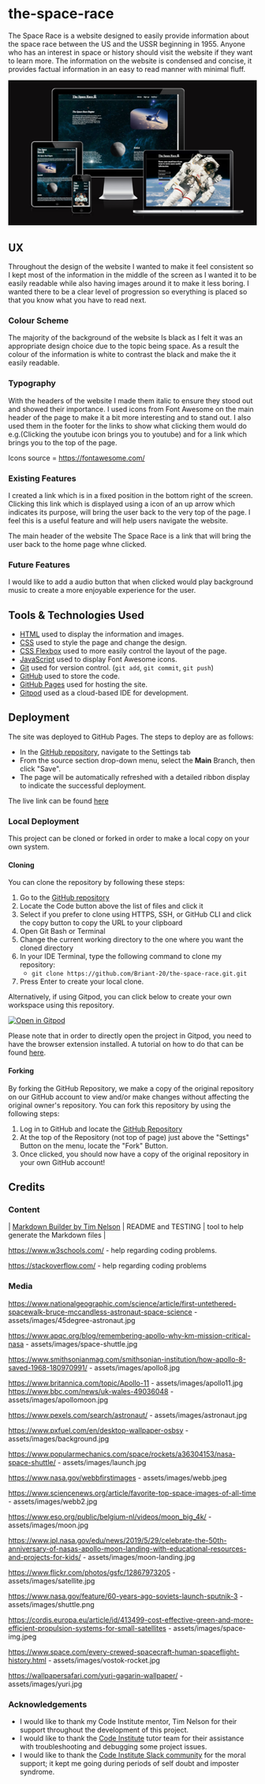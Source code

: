 # the-space-race
The Space Race is a website designed to easily provide information about the space race between the US and the USSR beginning in 1955. Anyone who has an interest in space or history should visit the website if they want to learn more. The information on the website is condensed and concise, it provides factual information in an easy to read manner with minimal fluff.

![screenshot](documentation/mockup.png)

## UX

Throughout the design of the website I wanted to make it feel consistent so I kept most of the information in the middle of the screen as I wanted it  to be easily readable while also having images around it to make it less boring. I wanted there to be a clear level of progression so everything is placed so that you know what you have to read next.


### Colour Scheme

The majority of the background of the website Is black as I felt it was an appropriate design choice due to the topic being space. As a result the colour of the information is white to contrast the black and make the it easily readable.

### Typography

With the headers of the website I made them italic to ensure they stood out and showed their importance. I used icons from Font Awesome on the main header of the page to make it a bit more interesting and to stand out. I also used them in the footer for the links to show what clicking them would do e.g.(Clicking the youtube icon brings you to youtube) and for a link which brings you to the top of the page.

Icons source = https://fontawesome.com/

### Existing Features

I created a link which is in a fixed position in the bottom right of the screen. Clicking this link which is displayed using a icon of an up arrow which indicates its purpose, will bring the user back to the very top of the page. I feel this is a useful feature and will help users navigate the website.

The main header of the website The Space Race is a link that will bring the user back to the home page whne clicked.

### Future Features

I would like to add a audio button that when clicked would play background music to create a more enjoyable experience for the user.

## Tools & Technologies Used

- [HTML](https://en.wikipedia.org/wiki/HTML) used to display the information and images.
- [CSS](https://en.wikipedia.org/wiki/CSS) used to style the page and change the design.
- [CSS Flexbox](https://www.w3schools.com/css/css3_flexbox.asp) used to more easily control the layout of the page.
- [JavaScript](https://www.javascript.com) used to display Font Awesome icons.
- [Git](https://git-scm.com) used for version control. (`git add`, `git commit`, `git push`)
- [GitHub](https://github.com) used to store the code.
- [GitHub Pages](https://pages.github.com) used for hosting the site.
- [Gitpod](https://gitpod.io) used as a cloud-based IDE for development.

## Deployment

The site was deployed to GitHub Pages. The steps to deploy are as follows:
- In the [GitHub repository](https://github.com/Briant-20/the-space-race.git), navigate to the Settings tab 
- From the source section drop-down menu, select the **Main** Branch, then click "Save".
- The page will be automatically refreshed with a detailed ribbon display to indicate the successful deployment.

The live link can be found [here](https://briant-20.github.io/the-space-race)

### Local Deployment

This project can be cloned or forked in order to make a local copy on your own system.

#### Cloning

You can clone the repository by following these steps:

1. Go to the [GitHub repository](https://github.com/Briant-20/the-space-race.git) 
2. Locate the Code button above the list of files and click it 
3. Select if you prefer to clone using HTTPS, SSH, or GitHub CLI and click the copy button to copy the URL to your clipboard
4. Open Git Bash or Terminal
5. Change the current working directory to the one where you want the cloned directory
6. In your IDE Terminal, type the following command to clone my repository:
	- `git clone https://github.com/Briant-20/the-space-race.git.git`
7. Press Enter to create your local clone.

Alternatively, if using Gitpod, you can click below to create your own workspace using this repository.

[![Open in Gitpod](https://gitpod.io/button/open-in-gitpod.svg)](https://gitpod.io/#https://github.com/Briant-20/the-space-race.git)

Please note that in order to directly open the project in Gitpod, you need to have the browser extension installed.
A tutorial on how to do that can be found [here](https://www.gitpod.io/docs/configure/user-settings/browser-extension).

#### Forking

By forking the GitHub Repository, we make a copy of the original repository on our GitHub account to view and/or make changes without affecting the original owner's repository.
You can fork this repository by using the following steps:

1. Log in to GitHub and locate the [GitHub Repository](https://github.com/Briant-20/the-space-race.git)
2. At the top of the Repository (not top of page) just above the "Settings" Button on the menu, locate the "Fork" Button.
3. Once clicked, you should now have a copy of the original repository in your own GitHub account!

## Credits

### Content

| [Markdown Builder by Tim Nelson](https://traveltimn.github.io/markdown-builder) | README and TESTING | tool to help generate the Markdown files |

https://www.w3schools.com/ - help regarding coding problems.

https://stackoverflow.com/ - help regarding coding problems

### Media

https://www.nationalgeographic.com/science/article/first-untethered-spacewalk-bruce-mccandless-astronaut-space-science - assets/images/45degree-astronaut.jpg

https://www.apqc.org/blog/remembering-apollo-why-km-mission-critical-nasa -  assets/images/space-shuttle.jpg

https://www.smithsonianmag.com/smithsonian-institution/how-apollo-8-saved-1968-180970991/ - assets/images/apollo8.jpg

https://www.britannica.com/topic/Apollo-11 - assets/images/apollo11.jpg
https://www.bbc.com/news/uk-wales-49036048     -  assets/images/apollomoon.jpg

https://www.pexels.com/search/astronaut/   -  assets/images/astronaut.jpg

https://www.pxfuel.com/en/desktop-wallpaper-osbsy   -  assets/images/background.jpg

https://www.popularmechanics.com/space/rockets/a36304153/nasa-space-shuttle/  -  assets/images/launch.jpg

https://www.nasa.gov/webbfirstimages - assets/images/webb.jpeg

https://www.sciencenews.org/article/favorite-top-space-images-of-all-time - assets/images/webb2.jpg

https://www.eso.org/public/belgium-nl/videos/moon_big_4k/    - assets/images/moon.jpg

https://www.jpl.nasa.gov/edu/news/2019/5/29/celebrate-the-50th-anniversary-of-nasas-apollo-moon-landing-with-educational-resources-and-projects-for-kids/    - assets/images/moon-landing.jpg

https://www.flickr.com/photos/gsfc/12867973205     - assets/images/satellite.jpg

https://www.nasa.gov/feature/60-years-ago-soviets-launch-sputnik-3     -   assets/images/shuttle.png

https://cordis.europa.eu/article/id/413499-cost-effective-green-and-more-efficient-propulsion-systems-for-small-satellites   -   assets/images/space-img.jpeg

https://www.space.com/every-crewed-spacecraft-human-spaceflight-history.html - assets/images/vostok-rocket.jpg

https://wallpapersafari.com/yuri-gagarin-wallpaper/      - assets/images/yuri.jpg


### Acknowledgements

- I would like to thank my Code Institute mentor, Tim Nelson for their support throughout the development of this project.
- I would like to thank the [Code Institute](https://codeinstitute.net) tutor team for their assistance with troubleshooting and debugging some project issues.
- I would like to thank the [Code Institute Slack community](https://code-institute-room.slack.com) for the moral support; it kept me going during periods of self doubt and imposter syndrome.


